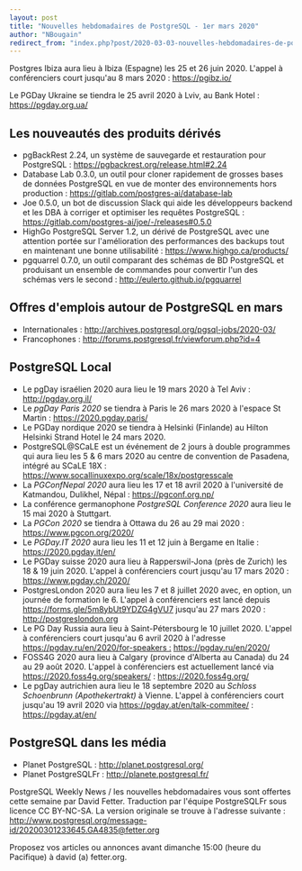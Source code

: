 ```yaml
---
layout: post
title: "Nouvelles hebdomadaires de PostgreSQL - 1er mars 2020"
author: "NBougain"
redirect_from: "index.php?post/2020-03-03-nouvelles-hebdomadaires-de-postgresql-1er-mars-2020 "
---
```



<p>Postgres Ibiza aura lieu &agrave; Ibiza (Espagne) les 25 et 26 juin 2020. L'appel &agrave; conf&eacute;renciers court jusqu'au 8 mars 2020&nbsp;: <a target="_blank" href="https://pgibz.io/">https://pgibz.io/</a></p>

<p>Le PGDay Ukraine se tiendra le 25 avril 2020 &agrave; Lviv, au Bank Hotel&nbsp;: <a target="_blank" href="https://pgday.org.ua/">https://pgday.org.ua/</a></p>

<h2>Les nouveaut&eacute;s des produits d&eacute;riv&eacute;s</h2>

<ul>

<li>pgBackRest 2.24, un syst&egrave;me de sauvegarde et restauration pour PostgreSQL&nbsp;: <a target="_blank" href="https://pgbackrest.org/release.html#2.24">https://pgbackrest.org/release.html#2.24</a></li>

<li>Database Lab 0.3.0, un outil pour cloner rapidement de grosses bases de donn&eacute;es PostgreSQL en vue de monter des environnements hors production&nbsp;: <a target="_blank" href="https://gitlab.com/postgres-ai/database-lab">https://gitlab.com/postgres-ai/database-lab</a></li>

<li>Joe 0.5.0, un bot de discussion Slack qui aide les d&eacute;veloppeurs backend et les DBA &agrave; corriger et optimiser les requ&ecirc;tes PostgreSQL&nbsp;: <a target="_blank" href="https://gitlab.com/postgres-ai/joe/-/releases#0.5.0">https://gitlab.com/postgres-ai/joe/-/releases#0.5.0</a></li>

<li>HighGo PostgreSQL Server 1.2, un d&eacute;riv&eacute; de PostgreSQL avec une attention port&eacute;e sur l'am&eacute;lioration des performances des backups tout en maintenant une bonne utilisabilit&eacute;&nbsp;: <a target="_blank" href="https://www.highgo.ca/products/">https://www.highgo.ca/products/</a></li>

<li>pgquarrel 0.7.0, un outil comparant des sch&eacute;mas de BD PostgreSQL et produisant un ensemble de commandes pour convertir l'un des sch&eacute;mas vers le second&nbsp;: <a target="_blank" href="http://eulerto.github.io/pgquarrel">http://eulerto.github.io/pgquarrel</a></li>

</ul>

<!--more-->


<h2>Offres d'emplois autour de PostgreSQL en mars</h2>

<ul>

<li>Internationales : <a target="_blank" href="http://archives.postgresql.org/pgsql-jobs/2020-03/">http://archives.postgresql.org/pgsql-jobs/2020-03/</a></li>

<li>Francophones : <a target="_blank" href="http://forums.postgresql.fr/viewforum.php?id=4">http://forums.postgresql.fr/viewforum.php?id=4</a></li>

</ul>

<h2>PostgreSQL Local</h2>

<ul>

<li>Le pgDay isra&eacute;lien 2020 aura lieu le 19 mars 2020 &agrave; Tel Aviv&nbsp;: <a target="_blank" href="http://pgday.org.il/">http://pgday.org.il/</a></li>

<li>Le <em>pgDay Paris 2020</em> se tiendra &agrave; Paris le 26 mars 2020 &agrave; l'espace St Martin&nbsp;: <a target="_blank" href="https://2020.pgday.paris/">https://2020.pgday.paris/</a></li>

<li>Le PGDay nordique 2020 se tiendra &agrave; Helsinki (Finlande) au Hilton Helsinki Strand Hotel le 24 mars 2020.</li>

<li>PostgreSQL@SCaLE est un &eacute;v&eacute;nement de 2 jours &agrave; double programmes qui aura lieu les 5 & 6 mars 2020 au centre de convention de Pasadena, int&eacute;gr&eacute; au SCaLE 18X&nbsp;: <a target="_blank" href="https://www.socallinuxexpo.org/scale/18x/postgresscale">https://www.socallinuxexpo.org/scale/18x/postgresscale</a></li>

<li>La <em>PGConfNepal 2020</em> aura lieu les 17 et 18 avril 2020 &agrave; l'universit&eacute; de Katmandou, Dulikhel, N&eacute;pal&nbsp;: <a target="_blank" href="https://pgconf.org.np/">https://pgconf.org.np/</a></li>

<li>La conf&eacute;rence germanophone <em>PostgreSQL Conference 2020</em> aura lieu le 15 mai 2020 &agrave; Stuttgart.</li>

<li>La <em>PGCon 2020</em> se tiendra &agrave; Ottawa du 26 au 29 mai 2020&nbsp;: <a target="_blank" href="https://www.pgcon.org/2020/">https://www.pgcon.org/2020/</a></li>

<li>Le <em>PGDay.IT 2020</em> aura lieu les 11 et 12 juin &agrave; Bergame en Italie&nbsp;: <a target="_blank" href="https://2020.pgday.it/en/">https://2020.pgday.it/en/</a></li>

<li>Le PGDay suisse 2020 aura lieu &agrave; Rapperswil-Jona (pr&egrave;s de Zurich) les 18 & 19 juin 2020. L'appel &agrave; conf&eacute;renciers court jusqu'au 17 mars 2020&nbsp;: <a target="_blank" href="https://www.pgday.ch/2020/">https://www.pgday.ch/2020/</a></li>

<li>PostgresLondon 2020 aura lieu les 7 et 8 juillet 2020 avec, en option, un journ&eacute;e de formation le 6. L'appel &agrave; conf&eacute;renciers est lanc&eacute; depuis <a target="_blank" href="https://forms.gle/5m8ybUt9YDZG4gVU7">https://forms.gle/5m8ybUt9YDZG4gVU7</a> jusqu'au 27 mars 2020&nbsp;: <a target="_blank" href="http://postgreslondon.org">http://postgreslondon.org</a></li>

<li>Le PG Day Russia aura lieu &agrave; Saint-P&eacute;tersbourg le 10 juillet 2020. L'appel &agrave; conf&eacute;renciers court jusqu'au 6 avril 2020 &agrave; l'adresse <a target="_blank" href="https://pgday.ru/en/2020/for-speakers%C2%A0:">https://pgday.ru/en/2020/for-speakers&nbsp;:</a> <a target="_blank" href="https://pgday.ru/en/2020/">https://pgday.ru/en/2020/</a></li>

<li>FOSS4G 2020 aura lieu &agrave; Calgary (province d'Alberta au Canada) du 24 au 29 ao&ucirc;t 2020. L'appel &agrave; conf&eacute;renciers est actuellement lanc&eacute; via <a target="_blank" href="https://2020.foss4g.org/speakers/">https://2020.foss4g.org/speakers/</a> : <a target="_blank" href="https://2020.foss4g.org/">https://2020.foss4g.org/</a></li>

<li>Le pgDay autrichien aura lieu le 18 septembre 2020 au <em>Schloss Schoenbrunn (Apothekertrakt)</em> &agrave; Vienne. L'appel &agrave; conf&eacute;renciers court jusqu'au 19 avril 2020 via <a target="_blank" href="https://pgday.at/en/talk-commitee/">https://pgday.at/en/talk-commitee/</a> : <a target="_blank" href="https://pgday.at/en/">https://pgday.at/en/</a></li>

</ul>

<h2>PostgreSQL dans les m&eacute;dia</h2>

<ul>

<li>Planet PostgreSQL : <a target="_blank" href="http://planet.postgresql.org/">http://planet.postgresql.org/</a></li>

<li>Planet PostgreSQLFr : <a target="_blank" href="http://planete.postgresql.fr/">http://planete.postgresql.fr/</a></li>

</ul>

<p>PostgreSQL Weekly News / les nouvelles hebdomadaires vous sont offertes cette semaine par David Fetter. Traduction par l'&eacute;quipe PostgreSQLFr sous licence CC BY-NC-SA. La version originale se trouve &agrave; l'adresse suivante : <a target="_blank" href="http://www.postgresql.org/message-id/20200301233645.GA4835@fetter.org">http://www.postgresql.org/message-id/20200301233645.GA4835@fetter.org</a></p>

<p>Proposez vos articles ou annonces avant dimanche 15:00 (heure du Pacifique) &agrave; david (a) fetter.org.</p>